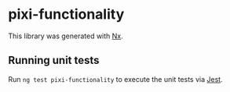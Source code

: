 # pixi-functionality

This library was generated with [Nx](https://nx.dev).

## Running unit tests

Run `ng test pixi-functionality` to execute the unit tests via [Jest](https://jestjs.io).
